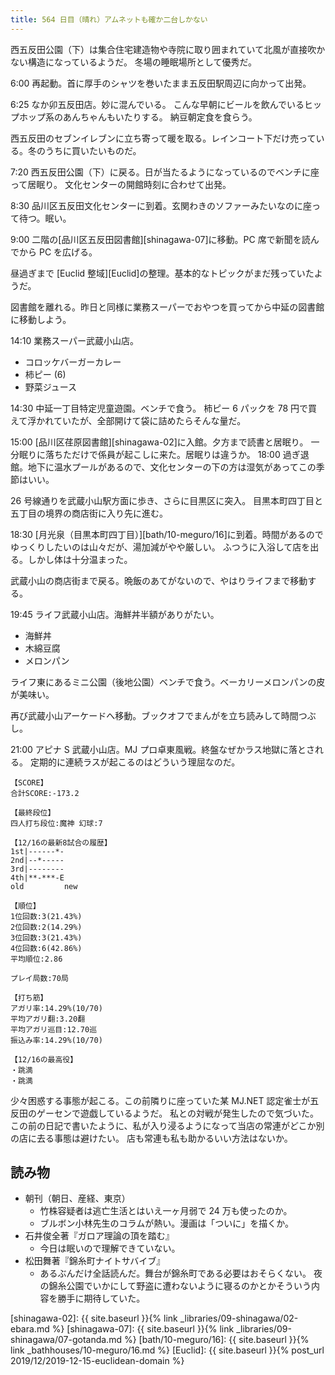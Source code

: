 ```yaml
---
title: 564 日目（晴れ）アムネットも確か二台しかない
---
```


西五反田公園（下）は集合住宅建造物や寺院に取り囲まれていて北風が直接吹かない構造になっているようだ。
冬場の睡眠場所として優秀だ。

6:00 再起動。首に厚手のシャツを巻いたまま五反田駅周辺に向かって出発。

6:25 なか卯五反田店。妙に混んでいる。
こんな早朝にビールを飲んでいるヒップホップ系のあんちゃんもいたりする。
納豆朝定食を食らう。

西五反田のセブンイレブンに立ち寄って暖を取る。レインコート下だけ売っている。冬のうちに買いたいものだ。

7:20 西五反田公園（下）に戻る。日が当たるようになっているのでベンチに座って居眠り。
文化センターの開館時刻に合わせて出発。

8:30 品川区五反田文化センターに到着。玄関わきのソファーみたいなのに座って待つ。眠い。

9:00 二階の[品川区五反田図書館][shinagawa-07]に移動。PC 席で新聞を読んでから PC を広げる。

昼過ぎまで [Euclid 整域][Euclid]の整理。基本的なトピックがまだ残っていたようだ。

図書館を離れる。昨日と同様に業務スーパーでおやつを買ってから中延の図書館に移動しよう。

14:10 業務スーパー武蔵小山店。

* コロッケバーガーカレー
* 柿ピー (6)
* 野菜ジュース

14:30 中延一丁目特定児童遊園。ベンチで食う。
柿ピー 6 パックを 78 円で買えて浮かれていたが、全部開けて袋に詰めたらそんな量だ。

15:00 [品川区荏原図書館][shinagawa-02]に入館。夕方まで読書と居眠り。
一分眠りに落ちただけで係員が起こしに来た。居眠りは違うか。
18:00 過ぎ退館。地下に温水プールがあるので、文化センターの下の方は湿気があってこの季節はいい。

26 号線通りを武蔵小山駅方面に歩き、さらに目黒区に突入。
目黒本町四丁目と五丁目の境界の商店街に入り先に進む。

18:30 [月光泉（目黒本町四丁目）][bath/10-meguro/16]に到着。時間があるのでゆっくりしたいのは山々だが、湯加減がやや厳しい。
ふつうに入浴して店を出る。しかし体は十分温まった。

武蔵小山の商店街まで戻る。晩飯のあてがないので、やはりライフまで移動する。

19:45 ライフ武蔵小山店。海鮮丼半額がありがたい。

* 海鮮丼
* 木綿豆腐
* メロンパン

ライフ東にあるミニ公園（後地公園）ベンチで食う。ベーカリーメロンパンの皮が美味い。

再び武蔵小山アーケードへ移動。ブックオフでまんがを立ち読みして時間つぶし。

21:00 アピナ S 武蔵小山店。MJ プロ卓東風戦。終盤なぜかラス地獄に落とされる。
定期的に連続ラスが起こるのはどういう理屈なのだ。

```text
【SCORE】
合計SCORE:-173.2

【最終段位】
四人打ち段位:魔神 幻球:7

【12/16の最新8試合の履歴】
1st|------*-
2nd|--*-----
3rd|--------
4th|**-***-E
old         new

【順位】
1位回数:3(21.43%)
2位回数:2(14.29%)
3位回数:3(21.43%)
4位回数:6(42.86%)
平均順位:2.86

プレイ局数:70局

【打ち筋】
アガリ率:14.29%(10/70)
平均アガリ翻:3.20翻
平均アガリ巡目:12.70巡
振込み率:14.29%(10/70)

【12/16の最高役】
・跳満
・跳満
```

少々困惑する事態が起こる。この前隣りに座っていた某 MJ.NET 認定雀士が五反田のゲーセンで遊戯しているようだ。
私との対戦が発生したので気づいた。
この前の日記で書いたように、私が入り浸るようになって当店の常連がどこか別の店に去る事態は避けたい。
店も常連も私も助かるいい方法はないか。

## 読み物

* 朝刊（朝日、産経、東京）
  * 竹株容疑者は逃亡生活とはいえ一ヶ月弱で 24 万も使ったのか。
  * ブルボン小林先生のコラムが熱い。漫画は「ついに」を描くか。
* 石井俊全著『ガロア理論の頂を踏む』
  * 今日は眠いので理解できていない。
* 松田舞著『錦糸町ナイトサバイブ』
  * あるぶんだけ全話読んだ。舞台が錦糸町である必要はおそらくない。
    夜の錦糸公園でいかにして野盗に遭わないように寝るのかとかそういう内容を勝手に期待していた。

[shinagawa-02]: {{ site.baseurl }}{% link _libraries/09-shinagawa/02-ebara.md %}
[shinagawa-07]: {{ site.baseurl }}{% link _libraries/09-shinagawa/07-gotanda.md %}
[bath/10-meguro/16]: {{ site.baseurl }}{% link _bathhouses/10-meguro/16.md %}
[Euclid]: {{ site.baseurl }}{% post_url 2019/12/2019-12-15-euclidean-domain %}
